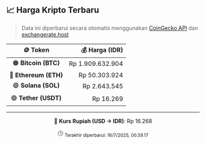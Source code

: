 

<!-- HARGA_KRIPTO -->
## 📈 Harga Kripto Terbaru

> Data ini diperbarui secara otomatis menggunakan [CoinGecko API](https://www.coingecko.com/) dan [exchangerate.host](https://exchangerate.host/)

<div align="center">

| 🪙 Token | 💰 Harga (IDR) |
|:------:|---------------:|
| 🟠 **Bitcoin (BTC)**   | Rp 1.909.632.904 |
| 🔵 **Ethereum (ETH)**  | Rp 50.303.924 |
| 🟣 **Solana (SOL)**    | Rp 2.643.545 |
| 🟢 **Tether (USDT)**   | Rp 16.269 |

---

💱 **Kurs Rupiah (USD → IDR)**: Rp 16.268

🕒 <sub>Terakhir diperbarui: 16/7/2025, 00.59.17</sub>

</div>
<!-- /HARGA_KRIPTO -->